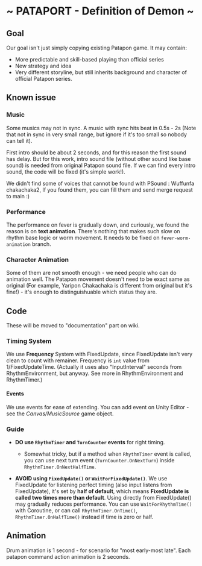 # ~ PATAPORT - Definition of Demon ~

## Goal

Our goal isn't just simply copying existing Patapon game. It may contain:

* More predictable and skill-based playing than official series
* New strategy and idea
* Very different storyline, but still inherits background and character of official Patapon series.

## Known issue

### Music

Some musics may not in sync. A music with sync hits beat in 0.5s - 2s (Note that not in sync in very small range, but ignore if it's too small so nobody can tell it).

First intro should be about 2 seconds, and for this reason the first sound has delay. But for this work, intro sound file (without other sound like base sound) is needed from original Patapon sound file. If we can find every intro sound, the code will be fixed (it's simple work!).

We didn't find some of voices that cannot be found with PSound : Wuffunfa chakachaka2,
If you found them, you can fill them and send merge request to main :)

### Performance

The performance on fever is gradually down, and curiously, we found the reason is on **text animation**. There's nothing that makes such slow on rhythm base logic or worm movement. It needs to be fixed on `fever-worm-animation` branch.

### Character Animation

Some of them are not smooth enough - we need people who can do animation well. The Patapon movement doesn't need to be exact same as original (For example, Yaripon Chakachaka is different from original but it's fine!) - it's enough to distinguishuable which status they are.

## Code

These will be moved to "documentation" part on wiki.

### Timing System

We use **Frequency** System with FixedUpdate, since FixedUpdate isn't very clean to count with remainer. Frequency is `int` value from 1/FixedUpdateTime. (Actually it uses also "InputInterval" seconds from RhythmEnvironment, but anyway. See more in RhythmEnvironment and RhythmTimer.)

#### Events

We use events for ease of extending. You can add event on Unity Editor - see the *Canvas/MusicSource* game object.

### Guide

* **DO use `RhythmTimer` and `TurnCounter` events** for right timing.
  * Somewhat tricky, but if a method when `RhythmTimer` event is called, you can use next turn event (`TurnCounter.OnNextTurn`) inside `RhythmTimer.OnNextHalfTime`.

* **AVOID using `FixedUpdate()` or `WaitForFixedUpdate()`**. We use FixedUpdate for listening perfect timing (also input listens from FixedUpdate), it's set by **half of default**, which means **FixedUpdate is called two times more than default**. Using directly from FixedUpdate() may gradually reduces performance. You can use `WaitForRhythmTime()` with Coroutine, or can call `RhythmTimer.OnTime()`,  `RhythmTimer.OnHalfTime()` instead if time is zero or half.

## Animation

Drum animation is 1 second - for scenario for "most early-most late". Each patapon command action animation is 2 seconds.
